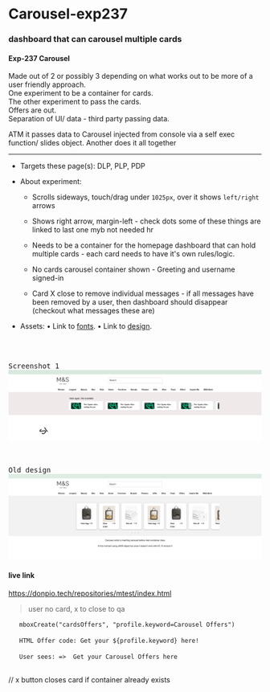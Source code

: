 # Carousel-exp237


### dashboard that can carousel multiple cards


#### Exp-237 Carousel

Made out of  2 or possibly 3 depending on what works out to be more of a user friendly approach.    
One experiment to be a container for cards.    
The other experiment to pass the cards.    
Offers are out.         
Separation of UI/ data - third party passing data. 

ATM it passes data to Carousel injected from console via a self exec function/ slides object.
Another does it all together

----

- Targets these page(s):  DLP, PLP, PDP
- About experiment:

   - Scrolls sideways, touch/drag under `1025px`, over it shows `left/right` arrows

   - Shows right arrow, margin-left - check dots some of these things are linked to last one myb not needed hr 

   - Needs to be a container for the homepage dashboard that can hold multiple cards - each card needs to have it's own rules/logic.

   - No cards carousel container shown - Greeting  and username signed-in

   - Card X close to remove individual messages - if all messages have been removed by a user, then dashboard should disappear  (checkout what messages these are)


- Assets:
   • Link to [fonts](https://marksandspencer.invisionapp.com/console/Dashboard-ckniwy5k402qu010l4zea617m/ckniwy7b602qy010lfhcrf0wj/inspect).
   • Link to [design](https://marksandspencer.invisionapp.com/console/Dashboard-ckniwy5k402qu010l4zea617m/ckniwy7b602qy010lfhcrf0wj/inspect).


<br /><br />

<kbd>Screenshot 1</kbd>
![Carousel](./src/images/s1.png)

<br />

<kbd>Old design</kbd>
![Carousel](./src/images/sc.png)


#### live link

https://donpio.tech/repositories/mtest/index.html





> user no card,  x to close to qa

```
   mboxCreate("cardsOffers", "profile.keyword=Carousel Offers")

   HTML Offer code: Get your ${profile.keyword} here!

   User sees: =>  Get your Carousel Offers here


```



// x button closes card
if container already exists